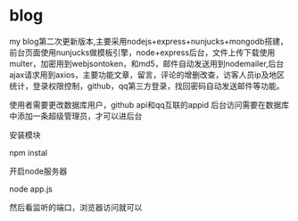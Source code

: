 # blog
my blog第二次更新版本,主要采用nodejs+express+nunjucks+mongodb搭建，前台页面使用nunjucks做模板引擎，node+express后台，文件上传下载使用multer，加密用到webjsontoken，和md5，邮件自动发送用到nodemailer,后台ajax请求用到axios，主要功能文章，留言，评论的增删改查，访客人员ip及地区统计，登录权限控制，github，qq第三方登录，找回密码自动发送邮件等功能。

使用者需要更改数据库用户，github api和qq互联的appid
后台访问需要在数据库中添加一条超级管理员，才可以进后台

安装模块

npm instal

开启node服务器

node app.js

然后看监听的端口，浏览器访问就可以

